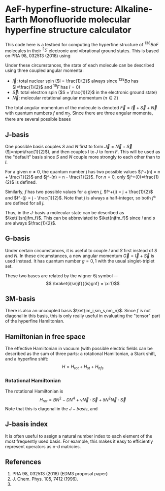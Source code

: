 # AeF-hyperfine-structure: Alkaline-Earth Monofluoride molecular hyperfine structure calculator
$\newcommand{\ket}[1]{\left|{#1}\right\rangle}$
$\newcommand{\bra}[1]{\left\langle{#1}\right|}$
$\newcommand{\abs}[1]{\left\vert{#1}\right\vert}$
$\newcommand{\braket}[2]{\left\langle{#1}\middle|{#2}\right\rangle}$

This code here is a testbed for computing the hyperfine structure of $^{138}BaF$ molecules in their $^2\Sigma$ electronic and vibrational ground states.  This is based on PRA 98, 032513 (2018) using 

Under these circumstances, the state of each molecule can be described using three coupled angular momenta:
* $\vec{I}$: total nuclear spin ($I = \frac{1}{2}$ always since $^{138}Ba$ has $I=\frac{1}{2}$ and $^{19}F$ has $I=0$)
* $\vec{S}$: total electron spin ($S = \frac{1}{2}$ in the electronic ground state)
* $\vec{N}$: molecular rotational angular momentum ($n\in\mathbb{Z}$)

The total angular momentum of the molecule is denoted $\vec{F}=\vec{I}+\vec{S}+\vec{N}$ with quantum numbers $f$ and $m_f$.  Since there are three angular momenta, there are several possible bases

## J-basis
One possible basis couples $S$ and $N$ first to form $\vec{J} = \vec{N} + \vec{S}$ ($j=n\pm\frac{1}{2}$), and then couples I to $J$ to form $F$.  This will be used as the "default" basis since $S$ and $N$ couple more strongly to each other than to $I$.

For a given $n\neq0$, the quantum number $j$ has two possible values $j^+(n) = n + \frac{1}{2}$ and $j^-(n) = n - \frac{1}{2}$.  For $n=0$, only $j^+(0)=\frac{1}{2}$ is defined.

Similarly, $f$ has two possible values for a given $j$, $f^+(j) = j + \frac{1}{2}$ and $f^-(j) = j - \frac{1}{2}$.  Note that $j$ is always a half-integer, so both $f^\pm$ are defined for all $j$. 

Thus, in the $J$-basis a molecular state can be described as $\ket{i(sn)jfm_f}$.  This can be abbreviated to $\ket{njfm_f}$ since $i$ and $s$ are always $\frac{1}{2}$.

## G-basis
Under certain circumstances, it is useful to couple $I$ and $S$ first instead of $S$ and $N$.  In these circumstances, a new angular momentum $\vec{G} = \vec{I} + \vec{S}$ is used instead.  It has quantum number $g = 0, 1$ with the usual singlet-triplet set.

These two bases are related by the wigner 6j symbol --
$$ \braket{i(sn)jf}{(is)gnf} = \xi'()$$

## 3M-basis
There is also an uncoupled basis $\ket{im_i,sm_s,nm_n}$.  Since $f$ is not diagonal in this basis, this is only really useful in evaluating the "tensor" part of the hyperfine Hamiltonian.


## Hamiltonian in free space
The effective Hamiltonian in vacuum (with possible electric fields can be described as the sum of three parts: a rotational Hamiltonian, a Stark shift, and a hyperfine shift:
$$ H = H_{rot} + H_{st} + H_{hfs} $$

### Rotational Hamiltonian
The rotational Hamiltonian is $$ H_{rot} = BN^2 - DN^4 + \gamma\vec{N}\cdot\vec{S} + \delta N^2 \vec{N}\cdot\vec{S}$$  Note that this is diagonal in the $J-basis$, and 


## J-basis index
It is often useful to assign a natural number index to each element of the most frequently used basis.  For example, this makes it easy to efficiently represent operators as n-d matricies.


## References
1. PRA 98, 032513 (2018) (EDM3 proposal paper)
2. J. Chem. Phys. 105, 7412 (1996).
3. 